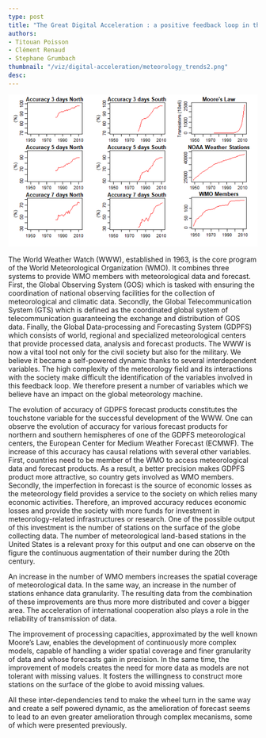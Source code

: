 ```yaml
---
type: post
title: "The Great Digital Acceleration : a positive feedback loop in the meteorology field"
authors:
- Titouan Poisson
- Clément Renaud
- Stephane Grumbach
thumbnail: "/viz/digital-acceleration/meteorology_trends2.png"
desc:
---
```


![](/viz/digital-acceleration/meteorology_trends2.png)


The World Weather Watch (WWW), established in 1963, is the core program of the World Meteorological Organization (WMO). It combines three systems to provide WMO members with meteorological data and forecast. First, the Global Observing System (GOS) which is tasked with ensuring the coordination of national observing facilities for the collection of meteorological and climatic data. Secondly, the Global Telecommunication System (GTS) which is defined as the coordinated global system of telecommunication guaranteeing the exchange and distribution of GOS data. Finally, the Global Data-processing and Forecasting System (GDPFS) which consists of world, regional and specialized meteorological centers that provide processed data, analysis and forecast products.
The WWW is now a vital tool not only for the civil society but also for the military. We believe it became a self-powered dynamic thanks to several interdependent variables. The high complexity of the meteorology field and its interactions with the society make difficult the identification of the variables involved in this feedback loop. We therefore present a number of variables which we believe have an impact on the global meteorology machine.

The evolution of accuracy of GDPFS forecast products constitutes the touchstone variable for the successful development of the WWW. One can observe the evolution of accuracy for various forecast products for northern and southern hemispheres of one of the GDPFS meteorological centers, the European Center for Medium Weather Forecast (ECMWF).
The increase of this accuracy has causal relations with several other variables. First, countries need to be member of the WMO to access meteorological data and forecast products. As a result, a better precision makes GDPFS product more attractive, so country gets involved as WMO members. Secondly, the imperfection in forecast is the source of economic losses as the meteorology field provides a service to the society on which relies many economic activities. Therefore, an improved accuracy reduces economic losses and provide the society with more funds for investment in meteorology-related infrastructures or research. One of the possible output of this investment is the number of stations on the surface of the globe collecting data. The number of meteorological land-based stations in the United States is a relevant proxy for this output and one can observe on the figure the continuous augmentation of their number during the 20th century.

An increase in the number of WMO members increases the spatial coverage of meteorological data. In the same way, an increase in the number of stations enhance data granularity. The resulting data from the combination of these improvements are thus more more distributed and cover a bigger area. The acceleration of international cooperation also plays a role in the reliability of transmission of data.

The improvement of processing capacities, approximated by the well known Moore’s Law, enables the development of continuously more complex models, capable of handling a wider spatial coverage and finer granularity of data and whose forecasts gain in precision.
In the same time, the improvement of models creates the need for more data as models are not tolerant with missing values. It fosters the willingness to construct more stations on the surface of the globe to avoid missing values.

All these inter-dependencies tend to make the wheel turn in the same way and create a self powered dynamic, as the amelioration of forecast seems to lead to an even greater amelioration through complex mecanisms, some of which were presented previously.
